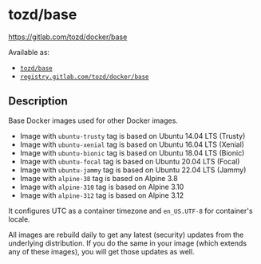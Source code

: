 # tozd/base

<https://gitlab.com/tozd/docker/base>

Available as:

- [`tozd/base`](https://hub.docker.com/r/tozd/base)
- [`registry.gitlab.com/tozd/docker/base`](https://gitlab.com/tozd/docker/base/container_registry)

## Description

Base Docker images used for other Docker images.

- Image with `ubuntu-trusty` tag is based on Ubuntu 14.04 LTS (Trusty)
- Image with `ubuntu-xenial` tag is based on Ubuntu 16.04 LTS (Xenial)
- Image with `ubuntu-bionic` tag is based on Ubuntu 18.04 LTS (Bionic)
- Image with `ubuntu-focal` tag is based on Ubuntu 20.04 LTS (Focal)
- Image with `ubuntu-jammy` tag is based on Ubuntu 22.04 LTS (Jammy)
- Image with `alpine-38` tag is based on Alpine 3.8
- Image with `alpine-310` tag is based on Alpine 3.10
- Image with `alpine-312` tag is based on Alpine 3.12

It configures UTC as a container timezone and `en_US.UTF-8` for container's locale.

All images are rebuild daily to get any latest (security) updates from
the underlying distribution.
If you do the same in your image (which extends any of these images), you will
get those updates as well.

